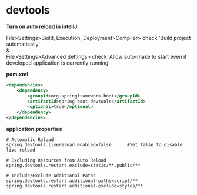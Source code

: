 # devtools
__Turn on auto reload in intellJ__
<!--check SO to make it work in intelliJ-->
File>Settings>Build, Execution, Deployment>Compiler> check 'Build project automatically'
</br>&</br>
File>Settings>Advanced Settings> check 'Allow auto-make to start even if developed application is currently running'


__pom.xml__
```xml
<dependencies>
    <dependency>
        <groupId>org.springframework.boot</groupId>
        <artifactId>spring-boot-devtools</artifactId>
        <optional>true</optional>
    </dependency>
</dependencies>
```

__application.properties__
```application.properties
# Automatic Reload
spring.devtools.livereload.enabled=false      #Set false to disable live reload

# Excluding Resources from Auto Reload
spring.devtools.restart.exclude=static/**,public/**

# Include/Exclude Additional Paths
spring.devtools.restart.additional-paths=script/**
spring.devtools.restart.additional-exclude=styles/**

```

<!-- references -->
<!-- https://howtodoinjava.com/spring-boot/developer-tools-module-tutorial/ -->
